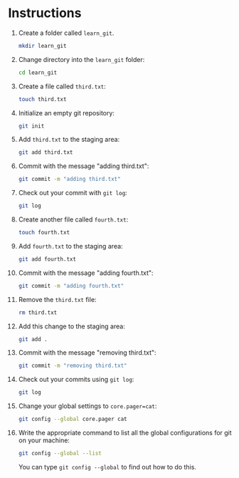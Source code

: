 # Instructions

1. Create a folder called `learn_git`.
    ```sh
    mkdir learn_git
    ```
2. Change directory into the `learn_git` folder:
    ```sh
    cd learn_git
    ```
3. Create a file called `third.txt`:
    ```sh
    touch third.txt
    ```
4. Initialize an empty git repository:
    ```sh
    git init
    ```
5. Add `third.txt` to the staging area:
    ```sh
    git add third.txt
    ```
6. Commit with the message "adding third.txt":
    ```sh
    git commit -m "adding third.txt"
    ```
7. Check out your commit with `git log`:
    ```sh
    git log
    ```
8. Create another file called `fourth.txt`:
    ```sh
    touch fourth.txt
    ```
9. Add `fourth.txt` to the staging area:
    ```sh
    git add fourth.txt
    ```
10. Commit with the message "adding fourth.txt":
    ```sh
    git commit -m "adding fourth.txt"
    ```
11. Remove the `third.txt` file:
    ```sh
    rm third.txt
    ```
12. Add this change to the staging area:
    ```sh
    git add .
    ```
13. Commit with the message "removing third.txt":
    ```sh
    git commit -m "removing third.txt"
    ```
14. Check out your commits using `git log`:
    ```sh
    git log
    ```
15. Change your global settings to `core.pager=cat`:
    ```sh
    git config --global core.pager cat
    ```
16. Write the appropriate command to list all the global configurations for git on your machine:
    ```sh
    git config --global --list
    ```
    You can type `git config --global` to find out how to do this.
